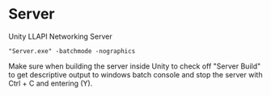 # Server
Unity LLAPI Networking Server

```batch
"Server.exe" -batchmode -nographics
```

Make sure when building the server inside Unity to check off "Server Build" to get descriptive output to windows batch console and stop the server with Ctrl + C and entering (Y).
